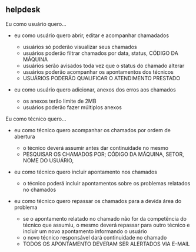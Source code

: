 ## helpdesk ##

Eu como usuário quero...

- eu como usuário quero abrir, editar e acompanhar chamadados
  - usuários só poderão visualizar seus chamados
  - usuários poderão filtrar chamados por data, status, CÓDIGO DA MÁQUINA
  - usuários serão avisados toda vez que o status do chamado alterar
  - usuários poderão acompanhar os apontamentos dos técnicos
  - USUÁRIOS PODERÃO QUALIFICAR O ATENDIMENTO PRESTADO


- eu como usuário quero adicionar, anexos dos erros aos chamados
  - os anexos terão limite de 2MB
  - usuários poderão fazer múltiplos anexos


Eu como técnico quero...

- eu como técnico quero acompanhar os chamados por ordem de abertura
  - o técnico deverá assumir antes dar continuidade no mesmo
  - PESQUISAR OS CHAMADOS POR; CÓDIGO DA MÁQUINA, SETOR, NOME DO USUÁRIO, 

- eu como técnico quero incluir apontamento nos chamados
  - o técnico poderá incluir apontamentos sobre os problemas relatados no chamados

- eu como técnico quero repassar os chamados para a devida área do problema
  - se o apontamento relatado no chamado não for da competência do técnico que assumiu, o mesmo deverá
  repassar para outro técnico e incluir um novo apontamento informando o usuário
  - o novo técnico responsável dará continuidade no chamado
  - TODOS OS APONTAMENTO DEVERAM SER ALERTADOS VIA E-MAIL

